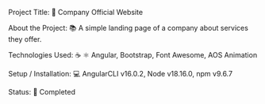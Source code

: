 Project Title: 📛
Company Official Website

About the Project: 📚
A simple landing page of a company about services they offer.

Technologies Used: ☕️ ⚛️
Angular, Bootstrap, Font Awesome, AOS Animation

Setup / Installation: 💻
AngularCLI v16.0.2, Node v18.16.0, npm v9.6.7

Status: 📶
Completed
